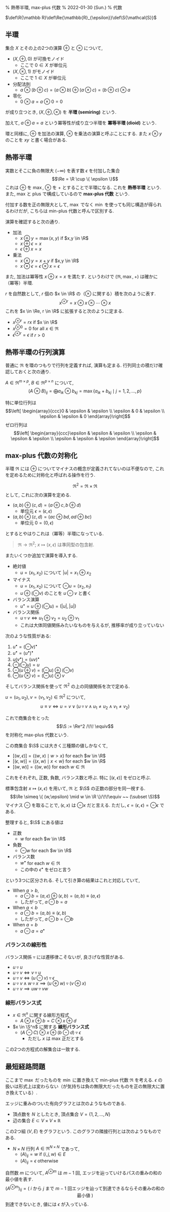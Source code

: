 % 熱帯半環, max-plus 代数
% 2022-01-30 (Sun.)
% 代数

$\def\R{\mathbb R}\def\Re{\mathbb{R}_{\epsilon}}\def\S{\mathcal{S}}$

<div id=toc></div>

## 半環

集合 $X$ とその上の2つの演算
$\oplus$ と $\otimes$
について,

- $(X, \oplus, 0)$ が可換モノイド
    - ここで $0 \in X$ が単位元
- $(X, \otimes, 1)$ がモノイド
    - ここで $1 \in X$ が単位元
- 分配法則
    - $a \otimes (b \oplus c) = (a \otimes b) \oplus (a \otimes c) = (b \oplus c) \otimes a$
- 零化
    - $0 \otimes a = a \otimes 0 = 0$

が成り立つとき, $(X, \oplus, \otimes)$ を **半環 (semiring)** という.

加えて, $a \oplus a = a$ という冪等性が成り立つ半環を **冪等半環 (dioid)** という.

環と同様に,
$\oplus$ を加法の演算,
$\otimes$ を乗法の演算と呼ぶことにする.
また $x \otimes y$ のことを $xy$ と書く場合がある.

## 熱帯半環

実数とそこに負の無限大 $(-\infty)$ を表す数 $\epsilon$ を付加した集合
$$\Re = \R \cup \{ \epsilon \}$$
これは $\oplus$ を $\max$, $\otimes$ を $+$ とすることで半環になる.
これを **熱帯半環** という.
また, max と plus で構成しているので **max-plus 代数** という.

付加する数を正の無限大として, $\max$ でなく $\min$ を使っても同じ構造が得られるわけだが,
こちらは min-plus 代数と呼んで区別する.

演算を確認すると次の通り.

- 加法
    - $x \oplus y = \max(x,y)$ if $x,y \in \R$
    - $x \oplus \epsilon = x$
    - $\epsilon \oplus x = x$
- 乗法
    - $x \otimes y = x + y$ if $x,y \in \R$
    - $x \otimes \epsilon = \epsilon \otimes x = \epsilon$

また, 加法は冪等性 $x \oplus x = x$ を満たす.
というわけで $(\Re, \max, +)$ は確かに（冪等）半環.

$r$ を自然数として, $r$ 個の $x \in \R$ の（$\otimes$ に関する）積を次のように表す.
$$x^{\otimes r} = x \otimes x \otimes \cdots \otimes x$$
これを $x \in \Re, r \in \R$ に拡張すると次のように定まる.

- $x^{\otimes r} = rx$ if $x \in \R$
- $x^{\otimes 0} = 0$ for all $x \in \Re$
- $\epsilon^{\otimes r} = \epsilon$ if $r > 0$

## 熱帯半環の行列演算

普通に $\Re$ を環のつもりで行列を定義すれば, 演算も定まる.
行列同士の積だけ確認しておくと次の通り.

$A \in \Re^{m \times p}$, $B \in \Re^{p \times n}$ について,
$$(A \otimes B)_{ij} = \bigoplus a_{ik} \otimes b_{kj} = \max \{ a_{ik} + b_{kj} \mid j = 1,2,\ldots,p \}$$

特に単位行列は
$$\left[ \begin{array}{ccc}0 & \epsilon & \epsilon \\ \epsilon & 0 & \epsilon \\ \epsilon & \epsilon & 0 \end{array}\right]$$
ゼロ行列は
$$\left[ \begin{array}{ccc}\epsilon & \epsilon & \epsilon \\ \epsilon & \epsilon & \epsilon \\ \epsilon & \epsilon & \epsilon \end{array}\right]$$

## max-plus 代数の対称化

半環 $\Re$ には $\oplus$ についてマイナスの概念が定義されてないのは不便なので,
これを定めるために対称化と呼ばれる操作を行う.

$$\Re^2 = \Re \times \Re$$
として, これに次の演算を定める.

- $(a,b) \oplus (c,d) = (a \oplus c, b \oplus d)$
    - 単位元 $\epsilon = (\epsilon, \epsilon)$
- $(a,b) \otimes (c,d) = (ac \oplus bd, ad \oplus bc)$
    - 単位元 $0 = (0, \epsilon)$

とするとやはりこれは（冪等）半環になっている.

> $\Re \to \Re^2$; $x \mapsto (x, \epsilon)$ は準同型の包含射.

またいくつか追加で演算を導入する.

- 絶対値
    - $u = (x_1, x_2)$ について $|u| = x_1 \oplus x_2$
- マイナス
    - $u = (x_1, x_2)$ について $\ominus u = (x_2, x_1)$
    - $u \oplus (\ominus v)$ のことを $u \ominus v$ と書く
- バランス演算
    - $u^\bullet = u \oplus (\ominus u) = (|u|, |u|)$
- バランス関係
    - $u \triangledown v \iff u_1 \oplus v_2 = u_2 \oplus v_1$
    - これは大体同値関係みたいなものを与えるが, 推移率が成り立っていない

次のような性質がある:

1. $u^\bullet = (\ominus v)^\bullet$
1. $u^\bullet = (u^\bullet)^\bullet$
1. $u (v^\bullet) = (uv)^\bullet$
1. $\ominus (\ominus u) = u$
1. $\ominus (u \oplus v) = (\ominus u) \oplus (\ominus v)$
1. $\ominus (u \otimes v) = (\ominus u) \otimes v$

そしてバランス関係を使って $\Re^2$ の上の同値関係を次で定める.

$u = (u_1,u_2), v = (v_1,v_2) \in \Re^2$ について,
$$u \equiv v \iff u = v \lor ( u \triangledown v \land u_1 \ne u_2 \land v_1 \ne v_2 )$$

これで商集合をとった
$$\S := \Re^2 /\!\! \equiv$$
を対称化 max-plus 代数という.

この商集合 $\S$ には大きく三種類の値しかなくて,

- $[ (w, \epsilon) ] = \{ (w, x) \mid w > x \}$ for each $w \in \R$
- $[ (\epsilon, w) ] = \{ (x, w) \mid x < w \}$ for each $w \in \R$
- $[ (w, w) ] = \{ (w,w) \}$ for each $w \in \Re$

これをそれぞれ, 正数, 負数, バランス数と呼ぶ.
特に $[ (\epsilon, \epsilon) ]$ をゼロと呼ぶ.

標準包含射 $x \mapsto (x,\epsilon)$ を用いて, $\Re$ と $\S$ の正数の部分を同一視する.
$$\Re \simeq \{ (w,\epsilon) \mid w \in \R \}/\!\!\equiv ~~ (\subset \S)$$
マイナス $\ominus$ を取ることで, $(\epsilon, x)$ は $\ominus x$ だと言える.
ただし, $\epsilon = (\epsilon, \epsilon) = \ominus \epsilon$ である.

整理すると, $\S$ にある値は

- 正数
    - $w$ for each $w \in \R$
- 負数
    - $\ominus w$ for each $w \in \R$
- バランス数
    - $w^\bullet$ for each $w \in \Re$
    - この中の $\epsilon^\bullet$ をゼロと言う

という3つに区分される.
そして引き算の結果はこれと対応していて,

- When $a>b$,
    - $a \ominus b = (a,\epsilon) \oplus (\epsilon,b) = (a,b) \equiv (a, \epsilon)$
    - したがって, $a \ominus b = a$
- When $a<b$
    - $a \ominus b = (a,b) \equiv (\epsilon,b)$
    - したがって, $a \ominus b = \ominus b$
- When $a=b$
    - $a \ominus a = a^\bullet$

### バランスの線形性

バランス関係 $\triangledown$ には遷移律こそないが, 良さげな性質がある.

- $u \triangledown u$
- $u \triangledown v \iff v \triangledown u$
- $u \triangledown v \iff (u \ominus v) \triangledown \epsilon$
- $u \triangledown v \land w \triangledown x \implies (u \oplus w) \triangledown (v \oplus x)$
- $u \triangledown v \implies uw \triangledown vw$

### 線形バランス式

- $x \in \Re^n$ に関する線形方程式
    - $A \otimes x \oplus b = C \otimes x \oplus d$
- $x \in \S^n$ に関する **線形バランス式**
    - $(A \ominus C) \otimes x \oplus (b \ominus d) \triangledown \epsilon$
        - ただし $x$ は max 正だとする

この2つの方程式の解集合は一致する.

## 最短経路問題

ここまで $\max$ だったものを $\min$ に置き換えて min-plus 代数 $\Re$ を考える.
$\epsilon$ の扱いは形式上は変わらない（が気持ちは負の無限大だったものを正の無限大に置き換えている）.

エッジに重みのついた有向グラフとは次のようなものである.

- 頂点数を $N$ としたとき, 頂点集合 $V = \{1, 2, \ldots, N\}$
- 辺の集合 $E \subset V \times V \times \mathbb R$

この2つ組 $(V,E)$ をグラフという.
このグラフの隣接行列とは次のようなものである.

- $N \times N$ 行列 $A \in \Re^{N \times N}$ であって,
    - $(A)_{ij} = w$ if $(i,j,w) \in E$
    - $(A)_{ij} = \epsilon$ otherwise

自然数 $m$ について,
$A^{\otimes m}$
は $m-1$ 回, エッジを辿っていけるパスの重みの和の最小値を表す.
$$(A^{\otimes m})_{ij} = \left( \text{ $i$ から $j$ まで $m-1$ 回エッジを辿って到達できるならその重みの和の最小値 } \right)$$
到達できないとき, 値には $\epsilon$ が入っている.

